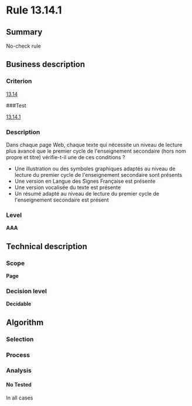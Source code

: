 # Rule 13.14.1

## Summary

No-check rule

## Business description

### Criterion

[13.14](http://references.modernisation.gouv.fr/sites/default/files/RGAA3_RC2-1/referentiel_technique.htm#crit-13-14)

###Test

[13.14.1](http://references.modernisation.gouv.fr/sites/default/files/RGAA3_RC2-1/referentiel_technique.htm#test-13-14-1)

### Description

Dans chaque page Web, chaque texte qui n&eacute;cessite un niveau de lecture plus avanc&eacute; que le premier cycle de l'enseignement secondaire (hors nom propre et titre) v&eacute;rifie-t-il une de ces conditions ? 
 
 * Une illustration ou des symboles graphiques adapt&eacute;s au niveau de lecture du premier cycle de l'enseignement secondaire sont pr&eacute;sents 
 * Une version en Langue des Signes Fran&ccedil;aise est pr&eacute;sente 
 *  Une version vocalis&eacute;e du texte est pr&eacute;sente 
 * Un r&eacute;sum&eacute; adapt&eacute; au niveau de lecture du premier cycle de l'enseignement secondaire est pr&eacute;sent 


### Level

**AAA**

## Technical description

### Scope

**Page**

### Decision level

**Decidable**

## Algorithm

### Selection

### Process

### Analysis

#### No Tested 

In all cases






